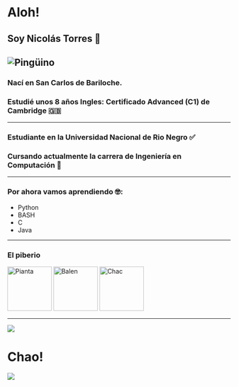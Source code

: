 # Aloh! <br>
Soy Nicolás Torres 🤠
---
![Pingüino](https://media.discordapp.net/attachments/750882843605074003/789322623049662465/emoji.gif)
---
### Nací en San Carlos de Bariloche.
### Estudié unos 8 años Ingles: Certificado Advanced (C1) de Cambridge 🇬🇧
---
### Estudiante en la Universidad Nacional de Rio Negro ✅
### Cursando actualmente la carrera de Ingeniería en Computación 🤩
---
### Por ahora vamos aprendiendo 🤓:
- Python
- BASH
- C
- Java
---
### El piberio
<div>
  <a href="https://github.com/ValenPianta">
    <img src="https://avatars.githubusercontent.com/u/71991509?v=4" alt="Pianta" width="100" height="100"></a>
  <a href="https://github.com/Chabok52">
    <img src="https://avatars.githubusercontent.com/u/86004462?v=4" alt="Balen" width="100" height="100"></a>
  <a href="https://github.com/santichac">
    <img src="https://avatars.githubusercontent.com/u/103904254?v=4" alt="Chac" width="100" height="100"></a>
</div>
<hr>
<a href="https://steamcommunity.com/id/MecoDani">
<img src="https://media.discordapp.net/attachments/746205364126744676/1115413331126263830/image.png?width=38&height=40"></a>
<h1>Chao!</h1>
  <img src="https://bit.ly/icom-badge">
